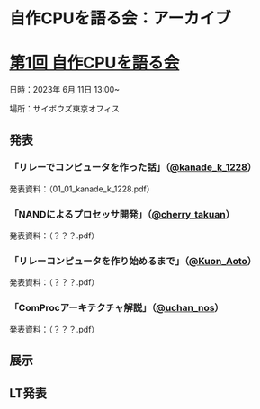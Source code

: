 # 自作CPUを語る会：アーカイブ

# [第1回 自作CPUを語る会](https://connpass.com/event/278142/)

日時：2023年 6月 11日 13:00~

場所：サイボウズ東京オフィス

## 発表

### 「リレーでコンピュータを作った話」（[@kanade_k_1228](https://twitter.com/kanade_k_1228)）

発表資料：（01_01_kanade_k_1228.pdf）

### 「NANDによるプロセッサ開発」（[@cherry_takuan](https://twitter.com/cherry_takuan)）

発表資料：（？？？.pdf）

### 「リレーコンピュータを作り始めるまで」（[@Kuon_Aoto](https://twitter.com/Kuon_Aoto)）

発表資料：（？？？.pdf）

### 「ComProcアーキテクチャ解説」（[@uchan_nos](https://twitter.com/uchan_nos)）

発表資料：（？？？.pdf）

## 展示

## LT発表
